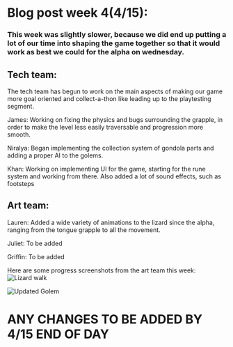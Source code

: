 # Blog post week 4(4/15): 

### This week was slightly slower, because we did end up putting a lot of our time into shaping the game together so that it would work as best we could for the alpha on wednesday. 

## Tech team: 
The tech team has begun to work on the main aspects of making our game more goal oriented and collect-a-thon like leading up to the playtesting segment.

James: Working on fixing the physics and bugs surrounding the grapple, in order to make the level less easily traversable and progression more smooth. 

Niralya: Began implementing the collection system of gondola parts and adding a proper AI to the golems. 

Khan: Working on implementing UI for the game, starting for the rune system and working from there. Also added a lot of sound effects, such as footsteps

## Art team: 

Lauren: Added a wide variety of animations to the lizard since the alpha, ranging from the tongue grapple to all the movement. 

Juliet: To be added

Griffin: To be added 


Here are some progress screenshots from the art team this week: 
![Lizard walk](https://gribsyrup.github.io/Hue-nique-Website-/Art/Walk%20(1).gif)

![Updated Golem](https://gribsyrup.github.io/Hue-nique-Website-/Art/golem_v2.png)

# ANY CHANGES TO BE ADDED BY 4/15 END OF DAY 
